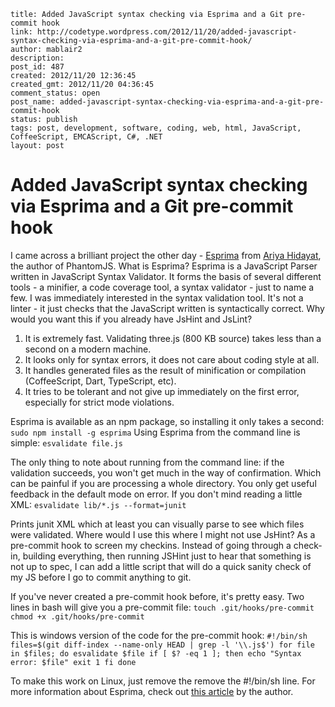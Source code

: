```
title: Added JavaScript syntax checking via Esprima and a Git pre-commit hook
link: http://codetype.wordpress.com/2012/11/20/added-javascript-syntax-checking-via-esprima-and-a-git-pre-commit-hook/
author: mablair2
description:
post_id: 487
created: 2012/11/20 12:36:45
created_gmt: 2012/11/20 04:36:45
comment_status: open
post_name: added-javascript-syntax-checking-via-esprima-and-a-git-pre-commit-hook
status: publish
tags: post, development, software, coding, web, html, JavaScript, CoffeeScript, EMCAScript, C#, .NET
layout: post
```

# Added JavaScript syntax checking via Esprima and a Git pre-commit hook

I came across a brilliant project the other day - [Esprima](http://esprima.org/) from [Ariya Hidayat](https://plus.google.com/103266860731871773002/posts), the author of PhantomJS. What is Esprima? Esprima is a JavaScript Parser written in JavaScript Syntax Validator. It forms the basis of several different tools - a minifier, a code coverage tool, a syntax validator - just to name a few. I was immediately interested in the syntax validation tool. It's not a linter - it just checks that the JavaScript written is syntactically correct. Why would you want this if you already have JsHint and JsLint?

  1. It is extremely fast. Validating three.js (800 KB source) takes less than a second on a modern machine.
  2. It looks only for syntax errors, it does not care about coding style at all.
  3. It handles generated files as the result of minification or compilation (CoffeeScript, Dart, TypeScript, etc).
  4. It tries to be tolerant and not give up immediately on the first error, especially for strict mode violations.

Esprima is available as an npm package, so installing it only takes a second: `sudo npm install -g esprima`
Using Esprima from the command line is simple: `esvalidate file.js`

The only thing to note about running from the command line: if the validation succeeds, you won't get much in the way of confirmation. Which can be painful if you are processing a whole directory. You only get useful feedback in the default mode on error. If you don't mind reading a little XML: `esvalidate lib/*.js --format=junit`

Prints junit XML which at least you can visually parse to see which files were validated. Where would I use this where I might not use JsHint? As a pre-commit hook to screen my checkins. Instead of going through a check-in, building everything, then running JSHint just to hear that something is not up to spec, I can add a little script that will do a quick sanity check of my JS before I go to commit anything to git.

If you've never created a pre-commit hook before, it's pretty easy. Two lines in bash will give you a pre-commit file: `touch .git/hooks/pre-commit chmod +x .git/hooks/pre-commit`

This is windows version of the code for the pre-commit hook: ` #!/bin/sh files=$(git diff-index --name-only HEAD | grep -l '\\.js$') for file in $files; do esvalidate $file if [ $? -eq 1 ]; then echo "Syntax error: $file" exit 1 fi done `

To make this work on Linux, just remove the remove the #!/bin/sh line. For more information about Esprima, check out [this article](http://ariya.ofilabs.com/2012/10/javascript-validator-with-esprima.html) by the author.
